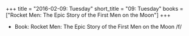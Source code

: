 +++
title = "2016-02-09: Tuesday"
short_title = "09: Tuesday"
books = ["Rocket Men: The Epic Story of the First Men on the Moon"]
+++


* Book: Rocket Men: The Epic Story of the First Men on the Moon /f/
